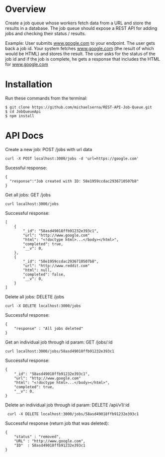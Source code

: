 Overview 
======
Create a job queue whose workers fetch data from a URL and store the results in a database.  The job queue should expose a REST API for adding jobs and checking their status / results.

Example:
User submits www.google.com to your endpoint.  The user gets back a job id. Your system fetches www.google.com (the result of which would be HTML) and stores the result.  The user asks for the status of the job id and if the job is complete, he gets a response that includes the HTML for www.google.com

Installation
=============
Run these commands from the terminal:
```
$ git clone https://github.com/michaelserna/REST-API-Job-Queue.git
$ cd JobQueueApi
$ npm install
```

# API Docs

Create a new job:
POST /jobs with url data
```
curl -X POST localhost:3000/jobs -d 'url=https://google.com'
```
Sucessful response:
```
{
  "response":"Job created with ID: 58e1959ccdac2936710507b8"
}

```


Get all jobs:
GET /jobs
```
curl localhost:3000/jobs
```
Successful response:
```http
[
    {
        "_id": "58asd49018ffb91232e393c1",
        "url": "http://www.google.com"
        "html": "<!doctype html>...</body></html>",
        "completed": true,
        "__v": 0,
    },
    {
        "_id": "58e1959ccdac2936710507b8",
        "url": "http://www.reddit.com"
        "html": null,
        "completed": false,
        "__v": 0,
    }
]
```
Delete all jobs:
DELETE /jobs
```
curl -X DELETE localhost:3000/jobs
```
Successful response:
```
{
    "response" : "All jobs deleted"
}
```


Get an individual job through id param:
GET /jobs/:id
```
curl localhost:3000/jobs/58asd49018ffb91232e393c1
```
Successful response:
```
{
    "_id": "58asd49018ffb91232e393c1",
    "url": "http://www.google.com"
    "html": "<!doctype html>...</body></html>",
    "completed": true,
    "__v": 0,
}
```


Delete an individual job through id param:
DELETE /api/v1/:id 
```
 curl -X DELETE localhost:3000/jobs/58asd49018ffb91232e393c1
```
Successful response (return job that was deleted):
```
{
    "status" : "removed",
    "URL" : "http://www.google.com",
    "ID"  : 58asd49018ffb91232e393c1
}
```
